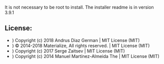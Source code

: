 It is not necessary to be root to install.
The installer readme is in version 3.9.1

## License:

* ) Copyright (c) 2018 Andrus Diaz German                      | MIT License (MIT)
* ) © 2014-2018 Materialize, All rights reserved.              | MIT License (MIT)
* ) Copyright (c) 2017 Serge Zaitsev                           | MIT License (MIT)
* ) Copyright (c) 2014 Manuel Martínez-Almeida The             | MIT License (MIT)
